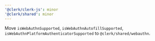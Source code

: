 ```yaml
---
'@clerk/clerk-js': minor
'@clerk/shared': minor
---
```


Move `isWebAuthnSupported`, `isWebAuthnAutofillSupported`, `isWebAuthnPlatformAuthenticatorSupported` to `@clerk/shared/webauthn`.
